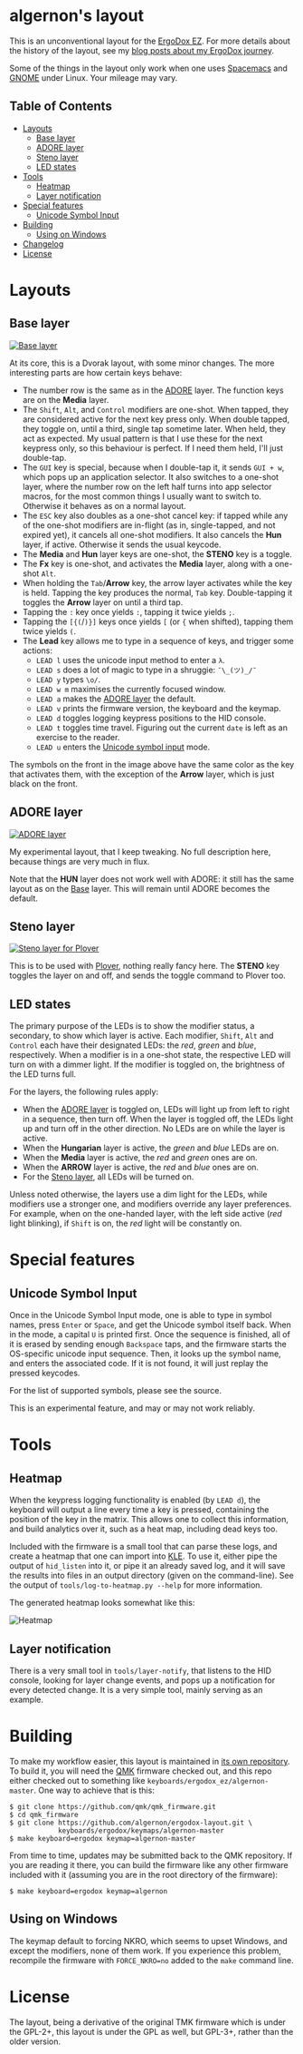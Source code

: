 <!-- -*- mode: markdown; fill-column: 8192 -*- -->

algernon's layout
=======================

This is an unconventional layout for the [ErgoDox EZ][ez]. For more details about the history of the layout, see my [blog posts about my ErgoDox journey][blog-ergodox].

 [ez]: https://ergodox-ez.com/
 [blog-ergodox]: https://asylum.madhouse-project.org/blog/tags/ergodox/

Some of the things in the layout only work when one uses [Spacemacs][spacemacs] and [GNOME][gnome] under Linux. Your mileage may vary.

 [spacemacs]: http://spacemacs.org/
 [gnome]: https://www.gnome.org/

## Table of Contents

* [Layouts](#layouts)
    - [Base layer](#base-layer)
    - [ADORE layer](#adore-layer)
    - [Steno layer](#steno-layer)
    - [LED states](#led-states)
* [Tools](#tools)
    - [Heatmap](#heatmap)
    - [Layer notification](#layer-notification)
* [Special features](#special-features)
    - [Unicode Symbol Input](#unicode-symbol-input)
* [Building](#building)
    - [Using on Windows](#using-on-windows)
* [Changelog](https://github.com/algernon/ergodox-layout/blob/master/NEWS.md#readme)
* [License](#license)

# Layouts

## Base layer

[![Base layer](https://github.com/algernon/ergodox-layout/raw/master/images/base-layer.png)](http://www.keyboard-layout-editor.com/#/gists/28f7eb305fdbff943613e1dc7aa9e82b)

At its core, this is a Dvorak layout, with some minor changes. The more interesting parts are how certain keys behave:

* The number row is the same as in the [ADORE](#adore-layer) layer. The function keys are on the **Media** layer.
* The `Shift`, `Alt`, and `Control` modifiers are one-shot. When tapped, they are considered active for the next key press only. When double tapped, they toggle on, until a third, single tap sometime later. When held, they act as expected. My usual pattern is that I use these for the next keypress only, so this behaviour is perfect. If I need them held, I'll just double-tap.
* The `GUI` key is special, because when I double-tap it, it sends `GUI + w`, which pops up an application selector. It also switches to a one-shot layer, where the number row on the left half turns into app selector macros, for the most common things I usually want to switch to. Otherwise it behaves as on a normal layout.
* The `ESC` key also doubles as a one-shot cancel key: if tapped while any of the one-shot modifiers are in-flight (as in, single-tapped, and not expired yet), it cancels all one-shot modifiers. It also cancels the **Hun** layer, if active. Otherwise it sends the usual keycode.
* The **Media** and **Hun** layer keys are one-shot, the **STENO** key is a toggle.
* The **Fx** key is one-shot, and activates the **Media** layer, along with a one-shot `Alt`.
* When holding the `Tab`/**Arrow** key, the arrow layer activates while the key is held. Tapping the key produces the normal, `Tab` key. Double-tapping it toggles the **Arrow** layer on until a third tap.
* Tapping the `:` key once yields `:`, tapping it twice yields `;`.
* Tapping the `[{(`/`)}]` keys once yields `[` (or `{` when shifted), tapping them twice yields `(`.
* The **Lead** key allows me to type in a sequence of keys, and trigger some actions:
    - `LEAD l` uses the unicode input method to enter a `λ`.
    - `LEAD s` does a lot of magic to type in a shruggie: `¯\_(ツ)_/¯`
    - `LEAD y` types `\o/`.
    - `LEAD w m` maximises the currently focused window.
    - `LEAD a` makes the [ADORE layer](#adore-layer) the default.
    - `LEAD v` prints the firmware version, the keyboard and the keymap.
    - `LEAD d` toggles logging keypress positions to the HID console.
    - `LEAD t` toggles time travel. Figuring out the current `date` is left as an exercise to the reader.
    - `LEAD u` enters the [Unicode symbol input](#unicode-symbol-input) mode.

The symbols on the front in the image above have the same color as the key that activates them, with the exception of the **Arrow** layer, which is just black on the front.

## ADORE layer

[![ADORE layer](https://github.com/algernon/ergodox-layout/raw/master/images/adore-layer.png)](http://www.keyboard-layout-editor.com/#/gists/45681a17453d235925b6028dd83bf12a)

My experimental layout, that I keep tweaking. No full description here, because things are very much in flux.

Note that the **HUN** layer does not work well with ADORE: it still has the same layout as on the [Base](#base-layer) layer. This will remain until ADORE becomes the default.

## Steno layer

[![Steno layer for Plover](https://github.com/algernon/ergodox-layout/raw/master/images/steno-layer.png)](http://www.keyboard-layout-editor.com/#/gists/401ef9a84369e47c57f9aedcf0a0d667)

This is to be used with [Plover](http://www.openstenoproject.org/plover/), nothing really fancy here. The **STENO** key toggles the layer on and off, and sends the toggle command to Plover too.

## LED states

The primary purpose of the LEDs is to show the modifier status, a secondary, to show which layer is active. Each modifier, `Shift`, `Alt` and `Control` each have their designated LEDs: the *red*, *green* and *blue*, respectively. When a modifier is in a one-shot state, the respective LED will turn on with a dimmer light. If the modifier is toggled on, the brightness of the LED turns full.

For the layers, the following rules apply:

* When the [ADORE layer](#adore-layer) is toggled on, LEDs will light up from left to right in a sequence, then turn off. When the layer is toggled off, the LEDs light up and turn off in the other direction. No LEDs are on while the layer is active.
* When the **Hungarian** layer is active, the *green* and *blue* LEDs are on.
* When the **Media** layer is active, the *red* and *green* ones are on.
* When the **ARROW** layer is active, the *red* and *blue* ones are on.
* For the [Steno layer](#steno-layer), all LEDs will be turned on.

Unless noted otherwise, the layers use a dim light for the LEDs, while modifiers use a stronger one, and modifiers override any layer preferences. For example, when on the one-handed layer, with the left side active (*red* light blinking), if `Shift` is on, the *red* light will be constantly on.

# Special features

## Unicode Symbol Input

Once in the Unicode Symbol Input mode, one is able to type in symbol names, press `Enter` or `Space`, and get the Unicode symbol itself back. When in the mode, a capital `U` is printed first. Once the sequence is finished, all of it is erased by sending enough `Backspace` taps, and the firmware starts the OS-specific unicode input sequence. Then, it looks up the symbol name, and enters the associated code. If it is not found, it will just replay the pressed keycodes.

For the list of supported symbols, please see the source.

This is an experimental feature, and may or may not work reliably.

# Tools

## Heatmap

When the keypress logging functionality is enabled (by `LEAD d`), the keyboard will output a line every time a key is pressed, containing the position of the key in the matrix. This allows one to collect this information, and build analytics over it, such as a heat map, including dead keys too.

Included with the firmware is a small tool that can parse these logs, and create a heatmap that one can import into [KLE][kle]. To use it, either pipe the output of `hid_listen` into it, or pipe it an already saved log, and it will save the results into files in an output directory (given on the command-line). See the output of `tools/log-to-heatmap.py --help` for more information.

 [kle]: http://www.keyboard-layout-editor.com/

The generated heatmap looks somewhat like this:

 ![Heatmap](https://github.com/algernon/ergodox-layout/raw/master/images/heatmap.png)

## Layer notification

There is a very small tool in `tools/layer-notify`, that listens to the HID console, looking for layer change events, and pops up a notification for every detected change. It is a very simple tool, mainly serving as an example.

# Building

To make my workflow easier, this layout is maintained in [its own repository][algernon:ez-layout]. To build it, you will need the [QMK][qmk] firmware checked out, and this repo either checked out to something like `keyboards/ergodox_ez/algernon-master`. One way to achieve that is this:

 [algernon:ez-layout]: https://github.com/algernon/ergodox-layout
 [qmk]: https://github.com/qmk/qmk_firmware

```
$ git clone https://github.com/qmk/qmk_firmware.git
$ cd qmk_firmware
$ git clone https://github.com/algernon/ergodox-layout.git \
            keyboards/ergodox/keymaps/algernon-master
$ make keyboard=ergodox keymap=algernon-master
```

From time to time, updates may be submitted back to the QMK repository. If you are reading it there, you can build the firmware like any other firmware included with it (assuming you are in the root directory of the firmware):

```
$ make keyboard=ergodox keymap=algernon
```

## Using on Windows

The keymap default to forcing NKRO, which seems to upset Windows, and except the modifiers, none of them work. If you experience this problem, recompile the firmware with `FORCE_NKRO=no` added to the `make` command line.

# License

The layout, being a derivative of the original TMK firmware which is under the GPL-2+, this layout is under the GPL as well, but GPL-3+, rather than the older version.
